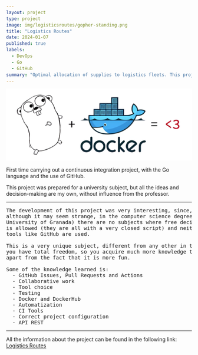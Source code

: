 ```yaml
---
layout: project
type: project
image: img/logisticsroutes/gopher-standing.png
title: "Logistics Routes"
date: 2024-01-07
published: true
labels:
  - DevOps
  - Go
  - GitHub
summary: "Optimal allocation of supplies to logistics fleets. This project is a free idea for the Virtual Infrastructure subject at UGR"
---
```


<img class="img-fluid" src="../img/logisticsroutes/logistic-header.png">

First time carrying out a continuous integration project, with the Go language and the use of GitHub.

This project was prepared for a university subject, but all the ideas and decision-making are my own, without influence from the professor.

<hr>

<pre>
The development of this project was very interesting, since, 
although it may seem strange, in the computer science degree (at the 
University of Granada) there are no subjects where free decision-making 
is allowed (they are all with a very closed script) and neither
tools like GitHub are used.

This is a very unique subject, different from any other in the degree, where 
you have total freedom, so you acquire much more knowledge than in any other, 
apart from the fact that it is more fun.

Some of the knowledge learned is:
  - GitHub Issues, Pull Requests and Actions
  - Collaborative work
  - Tool choice
  - Testing
  - Docker and DockerHub
  - Automatization
  - CI Tools
  - Correct project configuration
  - API REST
</pre>

<hr>

All the information about the project can be found in the following link: <a href="https://github.com/danieeeld2/LogisticsRoutes"><i class="large github icon "></i>Logistics Routes</a>
